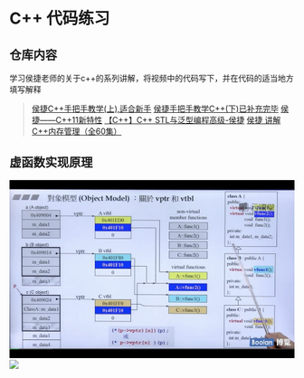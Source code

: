 # C++ 代码练习

## 仓库内容
学习侯捷老师的关于c++的系列讲解，将视频中的代码写下，并在代码的适当地方填写解释

> [侯捷C++手把手教学(上),适合新手](https://www.bilibili.com/video/BV1aW411H7Xa?p=1)
> [侯捷手把手教学C++(下)已补充完毕](https://www.bilibili.com/video/BV1sW411J7JQ?p=1)
> [侯捷——C++11新特性](https://www.bilibili.com/video/BV1p4411v7Dh?p=1)
> [【C++】C++ STL与泛型编程高级-侯捷](https://www.bilibili.com/video/BV1Yb411p7UK?p=1)
> [侯捷 讲解C++内存管理（全60集）](https://www.bilibili.com/video/BV1it411g776?p=1)

## 虚函数实现原理
![](./imag/vtbl.jpg)
![](./imag/vtbl1.jpg)